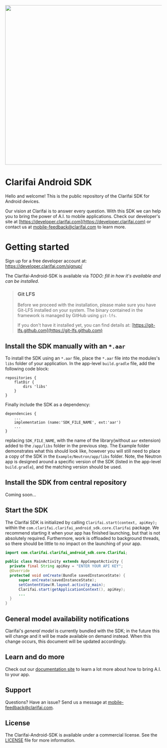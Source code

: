 <img src="https://clarifai.com/cms-assets/20180307033326/logo2.svg" width="512">

# Clarifai Android SDK

Hello and welcome! This is the public repository of the Clarifai SDK for Android devices.

Our vision at Clarifai is to answer every question. With this SDK we can help you to bring the power of A.I. to mobile applications. Check our developer's site at [https://developer.clarifai.com](https://developer.clarifai.com) or contact us at <mobile-feedback@clarifai.com> to learn more.

# Getting started

Sign up for a free developer account at: https://developer.clarifai.com/signup/

The Clarifai-Android-SDK is available via *TODO: fill in how it's available and can be installed*.

>### Git LFS
>
>Before we proceed with the installation, please make sure you have Git-LFS installed on your system. The binary contained in the framework is managed by GitHub using `git-lfs`.
>
>If you don't have it installed yet, you can find details at: [https://git-lfs.github.com](https://git-lfs.github.com)

## Install the SDK manually with an `*.aar`

To install the SDK using an `*.aar` file, place the `*.aar` file into the modules's `libs` folder of your application. In the app-level `build.gradle` file, add the following code block:

```
repositories {
    flatDir {
        dirs 'libs'
    }
}
```

Finally include the SDK as a dependency:

```
dependencies {
    ...
    implementation (name:'SDK_FILE_NAME', ext:'aar')
    ...
}
```
replacing `SDK_FILE_NAME`, with the name of the library(without `aar` extension) added to the `/app/libs` folder in the previous step. The Example folder demonstrates what this should look like, however you will still need to place a copy of the SDK in the `Example/Neutron/app/libs` folder. Note, the Neutron app is designed around a specific version of the SDK (listed in the app-level `build.gradle`), and the matching version should be used.

## Install the SDK from central repository

Coming soon...

## Start the SDK

The Clarifai SDK is initialized by calling  `Clarifai.start(context, apiKey);` within the `com.clarifai.clarifai_android_sdk.core.Clarifai` package. We recommend starting it when your app has finished launching, but that is not absolutely required. Furthermore, work is offloaded to background threads, so there should be little to no impact on the launching of your app.

```java
import com.clarifai.clarifai_android_sdk.core.Clarifai;

public class MainActivity extends AppCompatActivity {
  private final String apiKey = "ENTER YOUR API KEY";
  @Override
  protected void onCreate(Bundle savedInstanceState) {
      super.onCreate(savedInstanceState);
      setContentView(R.layout.activity_main);
      Clarifai.start(getApplicationContext(), apiKey);
      ...
  }
}
```

## General model availability notifications

Clarifai's *general model* is currently bundled with the SDK; in the future this will change and it will be made available on demand instead. When this change occurs, this document will be updated accordingly.


## Learn and do more

Check out our [documentation site](https://developer.clarifai.com/docs/) to learn a lot more about how to bring A.I. to your app.


## Support

Questions? Have an issue? Send us a message at <mobile-feedback@clarifai.com>.


## License

The Clarifai-Android-SDK is available under a commercial license. See the [LICENSE](https://github.com/Clarifai/clarifai-android-sdk/blob/master/LICENSE) file for more information.
